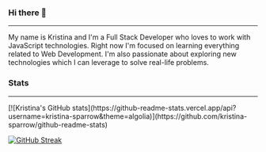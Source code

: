 ### Hi there 👋
<hr>
My name is Kristina and I'm a Full Stack Developer who loves to work with JavaScript technologies. Right now I'm focused on learning everything related to Web Development. I'm also passionate about exploring new technologies which I can leverage to solve real-life problems.

### Stats
<hr>
[![Kristina's GitHub stats](https://github-readme-stats.vercel.app/api?username=kristina-sparrow&theme=algolia)](https://github.com/kristina-sparrow/github-readme-stats)

[![GitHub Streak](https://streak-stats.demolab.com/?user=kristina-sparrow&currStreakNum=2FD3EB&fire=pink&sideLabels=F00&date_format=[Y.]n.j)](https://git.io/streak-stats)
